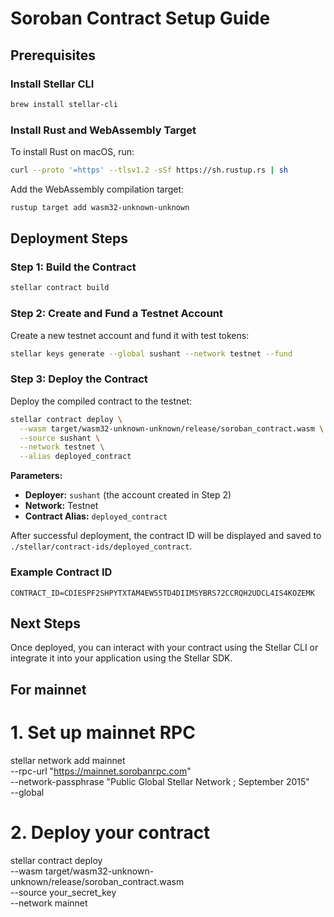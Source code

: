 # Soroban Contract Setup Guide

## Prerequisites

### Install Stellar CLI

```bash
brew install stellar-cli
```

### Install Rust and WebAssembly Target

To install Rust on macOS, run:

```bash
curl --proto '=https' --tlsv1.2 -sSf https://sh.rustup.rs | sh
```

Add the WebAssembly compilation target:

```bash
rustup target add wasm32-unknown-unknown
```

## Deployment Steps

### Step 1: Build the Contract

```bash
stellar contract build
```

### Step 2: Create and Fund a Testnet Account

Create a new testnet account and fund it with test tokens:

```bash
stellar keys generate --global sushant --network testnet --fund
```

### Step 3: Deploy the Contract

Deploy the compiled contract to the testnet:

```bash
stellar contract deploy \
  --wasm target/wasm32-unknown-unknown/release/soroban_contract.wasm \
  --source sushant \
  --network testnet \
  --alias deployed_contract
```

**Parameters:**

- **Deployer:** `sushant` (the account created in Step 2)
- **Network:** Testnet
- **Contract Alias:** `deployed_contract`

After successful deployment, the contract ID will be displayed and saved to `./stellar/contract-ids/deployed_contract`.

### Example Contract ID

```
CONTRACT_ID=CDIESPF2SHPYTXTAM4EW55TD4DIIMSYBRS72CCRQH2UDCL4IS4KOZEMK
```

## Next Steps

Once deployed, you can interact with your contract using the Stellar CLI or integrate it into your application using the Stellar SDK.

## For mainnet

# 1. Set up mainnet RPC

stellar network add mainnet \
 --rpc-url "https://mainnet.sorobanrpc.com" \
 --network-passphrase "Public Global Stellar Network ; September 2015" \
 --global

# 2. Deploy your contract

stellar contract deploy \
 --wasm target/wasm32-unknown-unknown/release/soroban_contract.wasm \
 --source your_secret_key \
 --network mainnet
